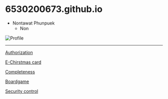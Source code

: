 # 6530200673.github.io

- Nontawat Phunpuek
    - Non

![Profile](Image_GIT/pic.jpeg)

---

[Authorization](authorization.md)

[E-Chirstmas card](ecard.md)

[Completeness](completeness.md)

[Boardgame](boardgame.md)

[Security control](security-control.md)
